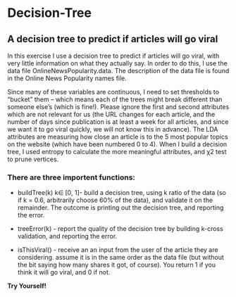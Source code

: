 # Decision-Tree

## A decision tree to predict if articles will go viral ##


In this exercise I use a decision tree to predict if articles will go viral, with very
little information on what they actually say. In order to do this, I use the data
file OnlineNewsPopularity.data.
The description of the data file is found in the Online News Popularity names file.

Since many of these variables are continuous, I need to set thresholds to “bucket” them – which means each of the trees
might break different than someone else’s (which is fine!).
Please ignore the first and second attributes which are not relevant for us (the
URL changes for each article, and the number of days since publication is at least a
week for all articles, and since we want it to go viral quickly, we will not know this
in advance). The LDA attributes are measuring how close an article is to the 5 most
popular topics on the website (which have been numbered 0 to 4).
When I build a decision tree, I used entropy to calculate
the more meaningful attributes, and χ2 test to prune vertices.

### There are three importent functions: ###

- buildTree(<float>k) k∈ [0, 1]- build a decision tree, using k ratio of
the data (so if k = 0.6,  arbitrarily choose 60% of the data), and validate it
on the remainder. The outcome is printing out the decision tree, and reporting
the error.
  
- treeError(<int>k) - report the quality of the decision tree by building
k-cross validation, and reporting the error.
  
- isThisViral(<array>) - receive an an input from the user of the article they
are considering. assume it is in the same order as the data file (but
without the bit saying how many shares it got, of course). You return 1 if you
think it will go viral, and 0 if not.

**Try Yourself!**
